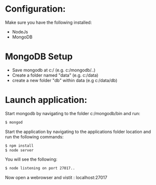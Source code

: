 # Configuration:
Make sure you have the following installed:
- NodeJs
- MongoDB 

# MongoDB Setup
- Save mongodb at c:/ (e.g. c:/mongodb/..)
- Create a folder named "data" (e.g. c:/data)
- create  a new folder "db" within data (e.g c:/data/db)
        
# Launch application:

Start mongodb by navigating to the folder c:/mongodb/bin and run:
```sh
$ mongod
```

Start the application by navigating to the applications folder location and run the following commands:
```sh
$ npm install
$ node server
```

You will see the following:
```sh
$ node listening on port 27017..
```


Now open a webrowser and vistit : localhost:27017



